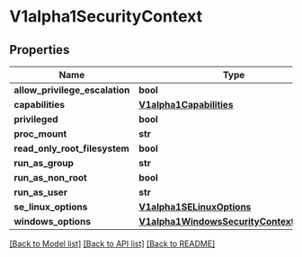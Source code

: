 # V1alpha1SecurityContext

## Properties
Name | Type | Description | Notes
------------ | ------------- | ------------- | -------------
**allow_privilege_escalation** | **bool** |  | [optional] 
**capabilities** | [**V1alpha1Capabilities**](V1alpha1Capabilities.md) |  | [optional] 
**privileged** | **bool** |  | [optional] 
**proc_mount** | **str** |  | [optional] 
**read_only_root_filesystem** | **bool** |  | [optional] 
**run_as_group** | **str** |  | [optional] 
**run_as_non_root** | **bool** |  | [optional] 
**run_as_user** | **str** |  | [optional] 
**se_linux_options** | [**V1alpha1SELinuxOptions**](V1alpha1SELinuxOptions.md) |  | [optional] 
**windows_options** | [**V1alpha1WindowsSecurityContextOptions**](V1alpha1WindowsSecurityContextOptions.md) |  | [optional] 

[[Back to Model list]](../README.md#documentation-for-models) [[Back to API list]](../README.md#documentation-for-api-endpoints) [[Back to README]](../README.md)



